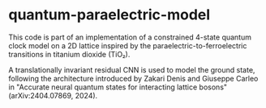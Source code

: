 # quantum-paraelectric-model

This code is part of an implementation of a constrained 4-state quantum clock model on a 2D lattice inspired by the paraelectric-to-ferroelectric transitions in titanium dioxide (TiO₂).

A translationally invariant residual CNN is used to model the ground state, following the architecture introduced by Zakari Denis and Giuseppe Carleo in "Accurate neural quantum states for interacting lattice bosons" (arXiv:2404.07869, 2024).
